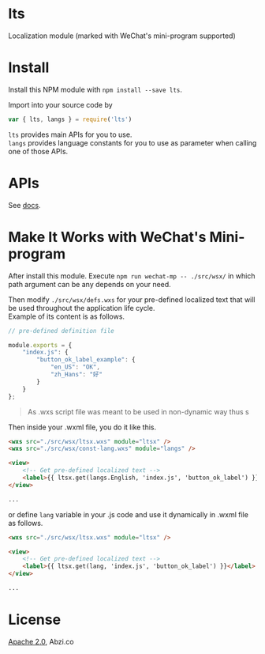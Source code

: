 # lts
Localization module (marked with WeChat's mini-program supported)

# Install

Install this NPM module with `npm install --save lts`.

Import into your source code by

```javascript
var { lts, langs } = require('lts')
```

`lts` provides main APIs for you to use.  
`langs` provides language constants for you to use as parameter when calling one of those APIs.

# APIs

See [docs](https://abzico.github.io/lts).

# Make It Works with WeChat's Mini-program

After install this module. Execute `npm run wechat-mp -- ./src/wsx/` in which path argument can be any depends on your need.

Then modify `./src/wsx/defs.wxs` for your pre-defined localized text that will be used throughout the application life cycle.  
Example of its content is as follows.

```javascript
// pre-defined definition file

module.exports = {
	"index.js": {
		"button_ok_label_example": {
			"en_US": "OK",
			"zh_Hans": "好"
		}
	}
};
```

> As .wxs script file was meant to be used in non-dynamic way thus s

Then inside your .wxml file, you do it like this.

```html
<wxs src="./src/wsx/ltsx.wxs" module="ltsx" />
<wxs src="./src/wsx/const-lang.wxs" module="langs" />

<view>
	<!-- Get pre-defined localized text -->
	<label>{{ ltsx.get(langs.English, 'index.js', 'button_ok_label') }}</label>
</view>

...
```

or define `lang` variable in your .js code and use it dynamically in .wxml file as follows.

```html
<wxs src="./src/wsx/ltsx.wxs" module="ltsx" />

<view>
	<!-- Get pre-defined localized text -->
	<label>{{ ltsx.get(lang, 'index.js', 'button_ok_label') }}</label>
</view>

...
```

# License

[Apache 2.0](https://github.com/abzico/lts/blob/master/README.md), Abzi.co